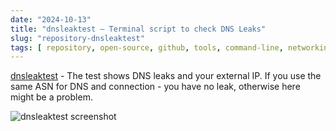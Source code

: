 ```yaml
---
date: "2024-10-13"
title: "dnsleaktest — Terminal script to check DNS Leaks"
slug: "repository-dnsleaktest"
tags: [ repository, open-source, github, tools, command-line, networking, dns ]
---
```




[dnsleaktest][1] - The test shows DNS leaks and your external IP. If you use the same ASN for DNS and connection - you have no leak, otherwise here might be a problem.

![dnsleaktest screenshot][2]



  [1]: https://github.com/macvk/dnsleaktest
  [2]: https://blog.orhun.dev/dns-leak-test-poc.jpg
